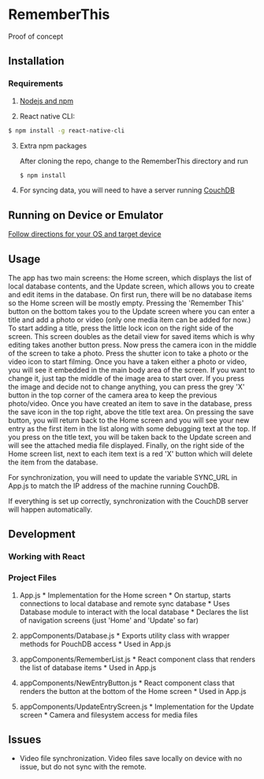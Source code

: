 # RememberThis
Proof of concept

## Installation

### Requirements
1. [Nodejs and npm](https://nodejs.org/en/download/)

2. React native CLI:

  ```bash
  $ npm install -g react-native-cli
  ```

3. Extra npm packages

   After cloning the repo, change to the RememberThis directory and run
   ```bash
   $ npm install
   ```

4. For syncing data, you will need to have a server running [CouchDB](http://docs.couchdb.org/en/latest/install/index.html)

## Running on Device or Emulator

[Follow directions for your OS and target device](https://facebook.github.io/react-native/docs/getting-started.html "Official Docs")

## Usage
The app has two main screens: the Home screen, which displays the list of local
database contents, and the Update screen, which allows you to create and edit
items in the database.
On first run, there will be no database items so the Home screen will be mostly empty.
Pressing the 'Remember This' button on the bottom takes you to the Update screen
where you can enter a title and add a photo or video (only one media item can be added
for now.) To start adding a title, press the little lock icon on the right side of the screen.
This screen doubles as the detail view for saved items which is why editing takes another
button press.
Now press the camera icon in the middle of the screen to take a photo.
Press the shutter icon to take a photo or the video icon to start filming.
Once you have a taken either a photo or video, you will see it embedded in
the main body area of the screen. If you want to change it, just tap the middle of the
image area to start over. If you press the image and decide not to change anything, you
can press the grey 'X' button in the top corner of the camera area to keep the previous
photo/video.
Once you have created an item to save in the database, press the save icon in the top
right, above the title text area. On pressing the save button, you will return back to the
Home screen and you will see your new entry as the first item in the list along with some
debugging text at the top.
If you press on the title text, you will be taken back to the Update screen and will
see the attached media file displayed.
Finally, on the right side of the Home screen list, next to each item text is a red 'X' button
which will delete the item from the database.

For synchronization, you will need to update the variable SYNC_URL in App.js
to match the IP address of the machine running CouchDB.

If everything is set up correctly, synchronization with the CouchDB server will
happen automatically.

## Development

### Working with React

### Project Files
  1. App.js
    * Implementation for the Home screen
    * On startup, starts connections to local database and remote sync database
    * Uses Database module to interact with the local database
    * Declares the list of navigation screens (just 'Home' and 'Update' so far)

  2. appComponents/Database.js
    * Exports utility class with wrapper methods for PouchDB access
    * Used in App.js

  3. appComponents/RememberList.js
    * React component class that renders the list of database items
    * Used in App.js

  4. appComponents/NewEntryButton.js
    * React component class that renders the button at the bottom of the Home screen
    * Used in App.js

  5. appComponents/UpdateEntryScreen.js
    * Implementation for the Update screen
    * Camera and filesystem access for media files

## Issues
  * Video file synchronization. Video files save locally on device with no issue, but
    do not sync with the remote.
